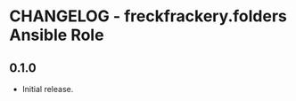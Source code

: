 CHANGELOG - freckfrackery.folders Ansible Role
====================================================

0.1.0
-----
- Initial release.
